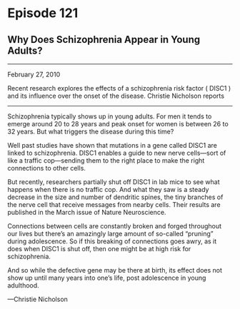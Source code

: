 # Episode 121

## Why Does Schizophrenia Appear in Young Adults?

---

February 27, 2010

Recent research explores the effects of a schizophrenia risk factor ( DISC1 ) and its influence over the onset of the disease. Christie Nicholson reports

---

Schizophrenia typically shows up in young adults. For men it tends to emerge around 20 to 28 years and peak onset for women is between 26 to 32 years. But what triggers the disease during this time?

Well past studies have shown that mutations in a gene called DISC1 are linked to schizophrenia. DISC1 enables a guide to new nerve cells—sort of like a traffic cop—sending them to the right place to make the right connections to other cells.

But recently, researchers partially shut off DISC1 in lab mice to see what happens when there is no traffic cop. And what they saw is a steady decrease in the size and number of dendritic spines, the tiny branches of the nerve cell that receive messages from nearby cells. Their results are published in the March issue of Nature Neuroscience.

Connections between cells are constantly broken and forged throughout our lives but there’s an amazingly large amount of so-called “pruning” during adolescence. So if this breaking of connections goes awry, as it does when DISC1 is shut off, then one might be at high risk for schizophrenia.

And so while the defective gene may be there at birth, its effect does not show up until many years into one’s life, post adolescence in young adulthood.

—Christie Nicholson

